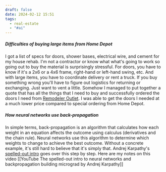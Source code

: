 ```yaml
---
draft: false
date: 2024-02-12 15:51
tags:
  - real-estate
  - "#ai"
---
```


##### Difficulties of buying large items from Home Depot 
I got a list of specs for doors, shower bases, electrical wire, and cement for my house rehab. I'm not a contractor or know what what's going to work so going out to buy the material is surprisingly stressful. For doors, you have to know if it's a 2x6 or a 4x6 frame, right-hand or left-hand swing, etc. And with large items, you have to coordinate delivery or rent a truck. If you buy something wrong you'll have to figure out logistics for returning or exchanging. Just want to vent a little. Somehow I managed to put together a quote that has all the things that I need to buy and successfully ordered the doors I need from [Remodeler Outlet](https://remodelersoutlet.com). I was able to get the doors I needed at a much lower price compared to special ordering from Home Depot. 

##### How neural networks use back-propagation
In simple terms, back-propagation is an algorithm that calculates how each weight in an equation affects the outcome using calculus (derivatives and the chain rule). Neural networks use this algorithm to determine which weights to change to achieve the best outcome. 
Without a concrete example, it's still hard to believe that it's simply that. Andrej Karpathy's [spelled-out intro](https://www.youtube.com/watch?v=VMj-3S1tku0) goes over this step by step. Here are my notes on this video [[YouTube The spelled-out intro to neural networks and backpropagation building micrograd by Andrej Karpathy]]





